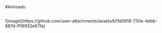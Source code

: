 #A n i m a d o 

<br>
![image](https://github.com/user-attachments/assets/b11d0918-730e-4ebb-887d-ff16932e67fa)


 
